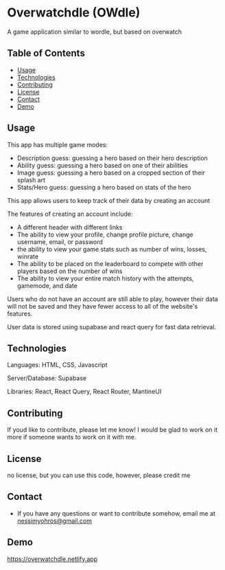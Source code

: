 # Overwatchdle (OWdle)

A game application similar to wordle, but based on overwatch

## Table of Contents

- [Usage](#usage)
- [Technologies](#technologies)
- [Contributing](#contributing)
- [License](#license)
- [Contact](#contact)
- [Demo](#demo)

## Usage

This app has multiple game modes:
- Description guess: guessing a hero based on their hero description
- Ability guess: guessing a hero based on one of their abilities
- Image guess: guessing a hero based on a cropped section of their splash art
- Stats/Hero guess: guessing a hero based on stats of the hero

This app allows users to keep track of their data by creating an account

The features of creating an account include:
- A different header with different links
- The ability to view your profile, change profile picture, change username, email, or password
- the ability to view your game stats such as number of wins, losses, winrate
- The ability to be placed on the leaderboard to compete with other players based on the number of wins
- The ability to view your entire match history with the attempts, gamemode, and date

Users who do not have an account are still able to play, however their data will not be saved and they have fewer access to all of the website's features.

User data is stored using supabase and react query for fast data retrieval.

## Technologies

Languages: HTML, CSS, Javascript

Server/Database: Supabase

Libraries: React, React Query, React Router, MantineUI

## Contributing

If youd like to contribute, please let me know! I would be glad to work on it more if someone wants to work on it with me.

## License

no license, but you can use this code, however, please credit me

## Contact

- If you have any questions or want to contribute somehow, email me at nessimyohros@gmail.com

## Demo

https://overwatchdle.netlify.app